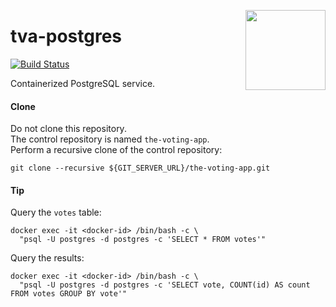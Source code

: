 <img src="http://45.media.tumblr.com/0370959cd51e9ffd354f8f2e825c05c3/tumblr_n6jwtyRzcU1rwdgsoo1_1280.gif"
  align="right" border="0" width="128" height="128" />

# tva-postgres

[![Build Status](https://travis-ci.org/katosys/tva-postgres.svg?branch=master)](https://travis-ci.org/katosys/tva-postgres)

Containerized PostgreSQL service.

#### Clone

Do not clone this repository.  
The control repository is named `the-voting-app`.  
Perform a recursive clone of the control repository:

```
git clone --recursive ${GIT_SERVER_URL}/the-voting-app.git
```

#### Tip

Query the `votes` table:

```
docker exec -it <docker-id> /bin/bash -c \
  "psql -U postgres -d postgres -c 'SELECT * FROM votes'"
```

Query the results:

```
docker exec -it <docker-id> /bin/bash -c \
  "psql -U postgres -d postgres -c 'SELECT vote, COUNT(id) AS count FROM votes GROUP BY vote'"
```
